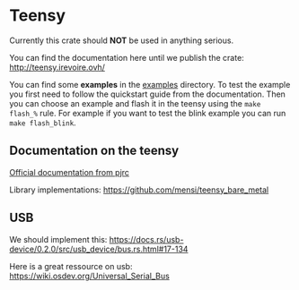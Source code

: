 # Teensy

Currently this crate should **NOT** be used in anything serious.

You can find the documentation here until we publish the crate:
http://teensy.irevoire.ovh/

You can find some **examples** in the [examples](examples) directory.
To test the example you first need to follow the quickstart guide from the documentation.
Then you can choose an example and flash it in the teensy using the `make flash_%` rule.
For example if you want to test the blink example you can run `make flash_blink`.

## Documentation on the teensy
[Official documentation from pjrc](teensy_3.2.pdf)

Library implementations:
https://github.com/mensi/teensy_bare_metal

## USB
We should implement this:
https://docs.rs/usb-device/0.2.0/src/usb_device/bus.rs.html#17-134

Here is a great ressource on usb:
https://wiki.osdev.org/Universal_Serial_Bus
